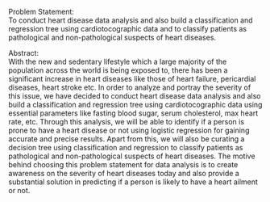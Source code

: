 Problem Statement: <br>
To conduct heart disease data analysis and also build a classification and regression tree using cardiotocographic data and to classify patients as pathological and non-pathological suspects of heart diseases. 

Abstract: <br>
With the new and sedentary lifestyle which a large majority of the population across the world is being exposed to, there has been a significant increase in heart diseases like those of heart failure, pericardial diseases, heart stroke etc. In order to analyze and portray the severity of this issue, we have decided to conduct heart disease data analysis and also build a classification and regression tree using cardiotocographic data using essential parameters like fasting blood sugar, serum cholesterol, max heart rate, etc. 
Through this analysis, we will be able to identify if a person is prone to have a heart disease or not using logistic regression for gaining accurate and precise results. Apart from this, we will also be curating a decision tree using classification and regression to classify patients as pathological and non-pathological suspects of heart diseases. 
The motive behind choosing this problem statement for data analysis is to create awareness on the severity of heart diseases today and also provide a substantial solution in predicting if a person is likely to have a heart ailment or not.


